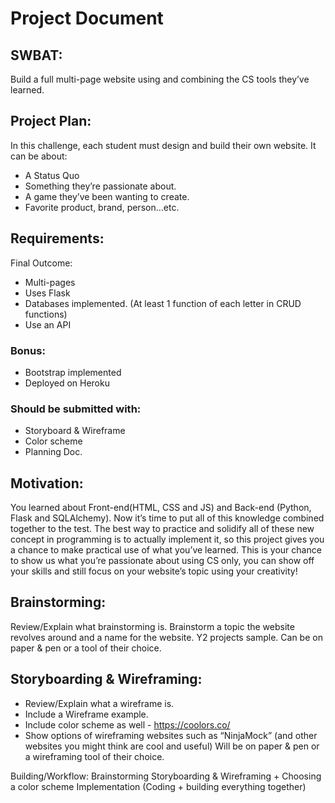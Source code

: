 # Project Document



## SWBAT:
Build a full multi-page website using and combining the CS tools they’ve learned.

## Project Plan:
In this challenge, each student must design and build their own website. It can be about:
- A Status Quo
- Something they’re passionate about.
- A game they’ve been wanting to create.
- Favorite product, brand, person...etc.


## Requirements:
Final Outcome:
- Multi-pages
- Uses Flask
- Databases implemented. (At least 1 function of each letter in CRUD functions)
- Use an API
### Bonus:
- Bootstrap implemented
- Deployed on Heroku
### Should be submitted with: 
- Storyboard & Wireframe
- Color scheme
- Planning Doc.


## Motivation:
You learned about Front-end(HTML, CSS and JS) and Back-end (Python, Flask and SQLAlchemy). Now it’s time to put all of this knowledge combined together to the test.
The best way to practice and solidify all of these new concept in programming is to actually implement it, so this project gives you a chance to make practical use of what you’ve learned.
This is your chance to show us what you’re passionate about using CS only, you can show off your skills and still focus on your website’s topic using your creativity!


## Brainstorming:
Review/Explain what brainstorming is.
Brainstorm a topic the website revolves around and a name for the website.
Y2 projects sample.
Can be on paper & pen or a tool of their choice.

## Storyboarding & Wireframing:
- Review/Explain what a wireframe is.
- Include a Wireframe example.
- Include color scheme as well - https://coolors.co/
- Show options of wireframing websites such as “NinjaMock” (and other websites you might think are cool and useful)
Will be on paper & pen or a wireframing tool of their choice.

Building/Workflow:
Brainstorming
Storyboarding & Wireframing + Choosing a color scheme
Implementation (Coding + building everything together)

